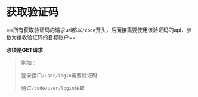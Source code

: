 # 获取验证码

==所有获取验证码的请求uri都以`/code`开头，后面接需要使用该验证码的api，参数为接收验证码的目标账户==

**必须是GET请求**

> 例如：
>
> 登录接口`/user/login`需要验证码
>
> 通过`/code/user/login`获取